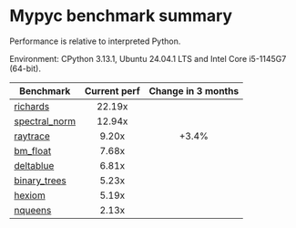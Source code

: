 # Mypyc benchmark summary

Performance is relative to interpreted Python.

Environment: CPython 3.13.1, Ubuntu 24.04.1 LTS and Intel Core i5-1145G7 (64-bit).

| Benchmark | Current perf | Change in 3 months |
| --- | :---: | :---: |
| [richards](benchmarks/richards.md) | 22.19x |  |
| [spectral_norm](benchmarks/spectral_norm.md) | 12.94x |  |
| [raytrace](benchmarks/raytrace.md) | 9.20x | +3.4% |
| [bm_float](benchmarks/bm_float.md) | 7.68x |  |
| [deltablue](benchmarks/deltablue.md) | 6.81x |  |
| [binary_trees](benchmarks/binary_trees.md) | 5.23x |  |
| [hexiom](benchmarks/hexiom.md) | 5.19x |  |
| [nqueens](benchmarks/nqueens.md) | 2.13x |  |

